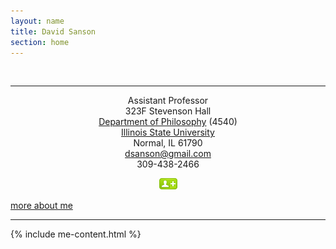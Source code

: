 ```yaml
---
layout: name
title: David Sanson
section: home
---
```


<div style="text-align:center" id="David-Sanson" class="vcard">
    <abbr class="fn" title="David Sanson"></abbr>
    <abbr class="url" title="http://davidsanson.com"></abbr>
<script type="text/javascript" src="http://www.flickr.com/badge_code_v2.gne?count=1&amp;display=random&amp;size=m&amp;layout=x&amp;source=user_tag&amp;user=40808145%40N00&amp;tag=picforhomepage"></script>
<noscript>
    <div class="flickr_badge_image">
    <a href="http://www.flickr.com/photos/davsans/4491258462/"><img src="http://farm5.static.flickr.com/4020/4491258462_95f91b5ab3_m.jpg" alt="" title="A photo of me on Flickr"></a>
    </div>
</noscript>

<hr>
<div style="display:none">
    <span class="fn">David Sanson</span>
</div>

<div>
	<span class="title">Assistant Professor</span>
</div>

<div>
    323F Stevenson Hall
</div>

<div class="adr">
	<div class="extended-address">
    <div>
     <a href="http://philosophy.illinoisstate.edu/" class="organization-unit" title="Department of Philosophy">Department of Philosophy</a> (4540)
     </div>
     <div>
	<a href="http://illinoisstate.edu/" class="organization-name" title="Illinois State University">Illinois State University</a>
</div>
    </div>
	<div>
		<span class="locality">Normal</span>, <span class="region">IL</span> <span class="postal-code">61790</span>
	</div>
</div>
<div>
<a class="email" href="&#x6d;&#x61;&#x69;&#108;&#116;&#x6f;&#58;&#100;&#x73;&#x61;&#110;&#x73;&#x6f;&#110;&#64;&#x67;&#x6d;&#x61;&#x69;&#108;&#46;&#x63;&#x6f;&#x6d;">&#100;&#x73;&#x61;&#110;&#x73;&#x6f;&#110;&#64;&#x67;&#x6d;&#x61;&#x69;&#108;&#46;&#x63;&#x6f;&#x6d;</a>
</div>
<div class="tel">
    <abbr class="type" title="office"></abbr>
    <span class="value">309-438-2466</span>
</div>

<p id="hcardlink"><a type="text/directory" href="http://h2vx.com/vcf/davidsanson.com/"><img id="img-link" src="/files/img/hcard.png" alt="download vcard" title="download vcard"></a></p>
</div>

<div id="more-about-me">
<p><a href="me" onclick="moreMe(); return false">more about me</a></p>
</div>
<div id="me">
<hr >

{% include me-content.html %}

</div>
</div>
